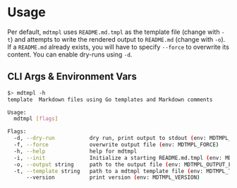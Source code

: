 # Usage
Per default, `mdtmpl` uses `README.md.tmpl` as the template file (change with `-t`) and attempts to write the rendered output to `README.md` (change with `-o`). If a `README.md` already exists, you will have to specify `--force` to overwrite its content. You can enable dry-runs using `-d`.

## CLI Args & Environment Vars

```bash
$> mdtmpl -h
template  Markdown files using Go templates and Markdown comments

Usage:
  mdtmpl [flags]

Flags:
  -d, --dry-run           dry run, print output to stdout (env: MDTMPL_DRY_RUN)
  -f, --force             overwrite output file (env: MDTMPL_FORCE)
  -h, --help              help for mdtmpl
  -i, --init              Initialize a starting README.md.tmpl (env: MDTMPL_INIT)
  -o, --output string     path to the output file (env: MDTMPL_OUTPUT_FILE) (default "README.md")
  -t, --template string   path to a mdtmpl template file (env: MDTMPL_TEMPLATE_FILE) (default "README.md.tmpl")
      --version           print version (env: MDTMPL_VERSION)
```

